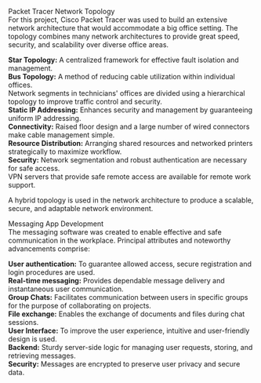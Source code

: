 Packet Tracer Network Topology   
For this project, Cisco Packet Tracer was used to build an extensive network architecture that would accommodate a big office setting. The topology combines many network architectures to provide great speed, security, and scalability over diverse office areas.  

**Star Topology:** A centralized framework for effective fault isolation and management.  
**Bus Topology:** A method of reducing cable utilization within individual offices.  
Network segments in technicians' offices are divided using a hierarchical topology to improve traffic control and security.  
**Static IP Addressing:** Enhances security and management by guaranteeing uniform IP addressing.  
**Connectivity:** Raised floor design and a large number of wired connectors make cable management simple.  
**Resource Distribution:** Arranging shared resources and networked printers strategically to maximize workflow.  
**Security:** Network segmentation and robust authentication are necessary for safe access.  
VPN servers that provide safe remote access are available for remote work support.  

A hybrid topology is used in the network architecture to produce a scalable, secure, and adaptable network environment.  

Messaging App Development  
The messaging software was created to enable effective and safe communication in the workplace. Principal attributes and noteworthy advancements comprise:  

**User authentication:** To guarantee allowed access, secure registration and login procedures are used.  
**Real-time messaging:** Provides dependable message delivery and instantaneous user communication.  
**Group Chats:** Facilitates communication between users in specific groups for the purpose of collaborating on projects.  
**File exchange:** Enables the exchange of documents and files during chat sessions.  
**User Interface:** To improve the user experience, intuitive and user-friendly design is used.  
**Backend:** Sturdy server-side logic for managing user requests, storing, and retrieving messages.  
**Security:** Messages are encrypted to preserve user privacy and secure data.  

